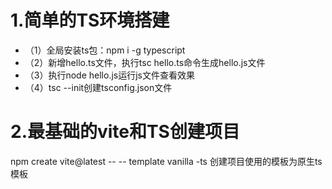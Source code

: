 # 1.简单的TS环境搭建
  - （1）全局安装ts包：npm i -g typescript
  - （2）新增hello.ts文件，执行tsc hello.ts命令生成hello.js文件
  - （3）执行node hello.js运行js文件查看效果
  - （4）tsc --init创建tsconfig.json文件
# 2.最基础的vite和TS创建项目
npm create vite@latest
-- -- template vanilla -ts 创建项目使用的模板为原生ts模板